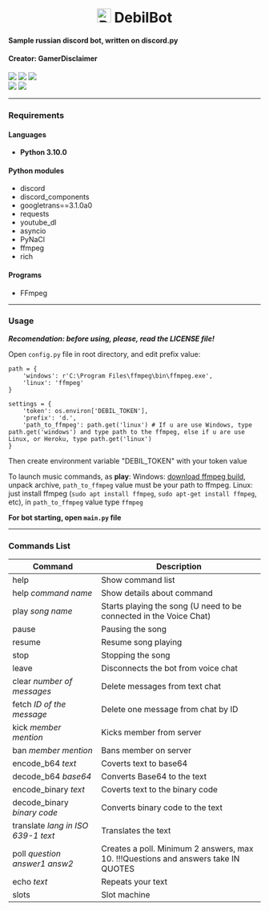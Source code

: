 <h1 align="center"><img src="https://tidurak.github.io/DebilBot2.svg" alt="DebilBot" border="0" height="28px"> DebilBot</h1>


#### Sample russian discord bot, written on discord.py 
#### Creator: GamerDisclaimer

<a href="https://discord.gg/4dEmQjt"><img src="https://img.shields.io/badge/Discord-Join%20TODAY!-7289DA?logo=discord&logoColor=7289DA"></a>
<a href="https://youtube.com/c/gamerdisclaimer"><img src="https://img.shields.io/badge/YouTube-Subscribe%20NOW!-red?logo=youtube&logoColor=red"></a>
<a href="https://discord.com/api/oauth2/authorize?client_id=699912361481470032&permissions=8&scope=bot"><img src="https://img.shields.io/badge/DebilBot-Add to Discord server-orange?logo=probot&logoColor=orange"></a>
<br>
<img src="https://img.shields.io/badge/Python-3.10x-yellow">
<img src="https://img.shields.io/badge/Discord.Py-1.7.3-blue">

***

### Requirements

#### Languages
+ **Python 3.10.0**

#### Python modules
+ discord
+ discord_components
+ googletrans==3.1.0a0
+ requests
+ youtube_dl
+ asyncio
+ PyNaCl
+ ffmpeg
+ rich

#### Programs
+ FFmpeg


***

### Usage

***Recomendation: before using, please, read the LICENSE file!***

Open `config.py` file in root directory, and edit prefix value:
```
path = {
    'windows': r'C:\Program Files\ffmpeg\bin\ffmpeg.exe',
    'linux': 'ffmpeg'
}

settings = {
    'token': os.environ['DEBIL_TOKEN'],
    'prefix': 'd.',
    'path_to_ffmpeg': path.get('linux') # If u are use Windows, type path.get('windows') and type path to the ffmpeg, else if u are use Linux, or Heroku, type path.get('linux')
}
```

Then create environment variable "DEBIL_TOKEN" with your token value

To launch music commands, as **play**:
Windows: [download ffmpeg build](https://www.gyan.dev/ffmpeg/builds/), unpack archive, `path_to_ffmpeg` value must be your path to ffmpeg.
Linux: just install ffmpeg (`sudo apt install ffmpeg`, `sudo apt-get install ffmpeg`, etc), in `path_to_ffmpeg` value type `ffmpeg`

**For bot starting, open `main.py` file**

---

### Commands List

Command                                 | Description
----------------------------------------|---------------------------------------------------------------------------------
help                                    | Show command list
help *command name*                     | Show details about command
play *song name*                        | Starts playing the song (U need to be connected in the Voice Chat)
pause                                   | Pausing the song
resume                                  | Resume song playing
stop                                    | Stopping the song
leave                                   | Disconnects the bot from voice chat
clear *number of messages*              | Delete messages from text chat
fetch *ID of the message*               | Delete one message from chat by ID
kick *member mention*                   | Kicks member from server
ban *member mention*                    | Bans member on server
encode_b64 *text*                       | Coverts text to base64
decode_b64 *base64*                     | Converts Base64 to the text
encode_binary *text*                    | Coverts text to the binary code
decode_binary *binary code*             | Converts binary code to the text
translate *lang in ISO 639-1* *text*    | Translates the text
poll *question* *answer1* *answ2*       | Creates a poll. Minimum 2 answers, max 10. !!!Questions and answers take IN QUOTES
echo *text*                             | Repeats your text
slots                                   | Slot machine
